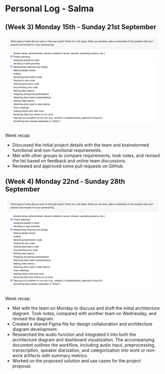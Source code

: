 # Personal Log - Salma

## (Week 3) Monday 15th - Sunday 21st September

![Screenshot of week 3 peer eval](./screenshots/Salma-Sept15-21.png)

Week recap:

- Discussed the initial project details with the team and brainstormed functional and non-functional requirements.
- Met with other groups to compare requirements, took notes, and revised the list based on feedback and online team discussions.
- Reviewed and approved some pull requests on GitHub.

## (Week 4) Monday 22nd - Sunday 28th September

![Screenshot of week 4 peer eval](./screenshots/Salma-Sept22-28.PNG)

Week recap:

- Met with the team on Monday to discuss and draft the initial architecture diagram. Took notes, compared with another team on Wednesday, and revised the diagram.
- Created a shared Figma file for design collaboration and architecture diagram development.
- Researched the audio function and integrated it into both the architecture diagram and dashboard visualization. The accompanying document outlines the workflow, including audio input, preprocessing, transcription, speaker diarization, and categorization into work or non-work artifacts with summary metrics.
- Worked on the proposed solution and use cases for the project proposal.
